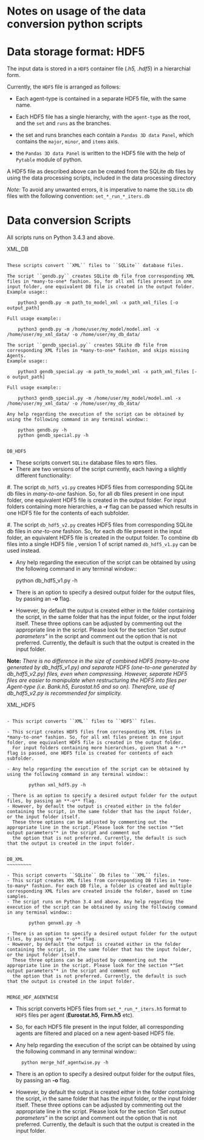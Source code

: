 Notes on usage of the data conversion python scripts
====

Data storage format: HDF5
====

The input data is stored in a ``HDF5`` container file (*.h5, .hdf5*) in a hierarchial form.

Currently, the ``HDF5`` file is arranged as follows:

- Each agent-type is contained in a separate HDF5 file, with the same name.

- Each HDF5 file has a single hierarchy, with the ``agent-type`` as the root, and the ``set`` and ``runs`` as the branches.

- the set and runs branches each contain a ``Pandas 3D data Panel``, which contains the ``major``, ``minor``, and ``items`` axis.

- the ``Pandas 3D data Panel`` is written to the HDF5 file with the help of ``Pytable`` module of python.


A HDF5 file as described above can be created from the SQLite db files by using the data processing scripts, included in the data processing directory

*Note:* To avoid any unwanted errors, it is imperative to name the ``SQLite`` db files with the following convention: ``set_*_run_*_iters.db``


Data conversion Scripts
====

All scripts runs on Python 3.4.3 and above.

XML_DB
~~~~~~~~~~

These scripts convert ``XML`` files to ``SQLite`` database files.

The script ``gendb.py`` creates SQLite db file from corresponding XML files in *many-to-one* fashion. So, for all xml files present in one input folder, one equivalent DB file is created in the output folder.
Example usage::

    python3 gendb.py -m path_to_model_xml -x path_xml_files [-o output_path]

Full usage example::

    python3 gendb.py -m /home/user/my_model/model.xml -x /home/user/my_xml_data/ -o /home/user/my_db_data/

The script ``gendb_special.py`` creates SQLite db file from corresponding XML files in *many-to-one* fashion, and skips missing Agents.
Example usage::

    python3 gendb_special.py -m path_to_model_xml -x path_xml_files [-o output_path]

Full usage example::

    python3 gendb_special.py -m /home/user/my_model/model.xml -x /home/user/my_xml_data/ -o /home/user/my_db_data/

Any help regarding the execution of the script can be obtained by using the following command in any terminal window::

    python gendb.py -h
    python gendb_special.py -h


DB_HDF5
~~~~~~~~~~

- These scripts convert ``SQLite`` database files to ``HDF5`` files.
- There are two versions of the script currently, each having a slightly different functionality:

#. The script ``db_hdf5_v1.py`` creates HDF5 files from corresponding SQLite db files in *many-to-one* fashion.
   So, for all db files present in one input folder, one equivalent HDF5 file is created in the output folder.
   For input folders containing more hierarchies, a **-r** flag can be passed which results in one HDF5 file for the contents of each subfolder.

#. The script ``db_hdf5_v2.py`` creates HDF5 files from corresponding SQLite db files in *one-to-one* fashion.
   So, for each db file present in the input folder, an equivalent HDF5 file is created in the output folder.
   To combine db files into a single HDF5 file , version 1 of script named ``db_hdf5_v1.py`` can be used instead.

- Any help regarding the execution of the script can be obtained by using the following command in any terminal window::

    python db_hdf5_v1.py -h

- There is an option to specify a desired output folder for the output files, by passing an **-o** flag.
- However, by default the output is created either in the folder containing the script, in the same folder that has the input folder, or the input folder itself.
  These three options can be adjusted by commenting out the appropriate line in the script. Please look for the section *"Set output parameters"* in the script and comment out
  the option that is not preferred. Currently, the default is such that the output is created in the input folder.

**Note:** *There is no difference in the size of combined HDF5 (many-to-one generated by db_hdf5_v1.py) and separate HDF5 (one-to-one generated by db_hdf5_v2.py) files, even when compressing.*
        *However, separate HDF5 files are easier to manipulate when restructuring the HDF5 into files per Agent-type (i.e. Bank.h5, Eurostat.h5 and so on).*
        *Therefore, use of db_hdf5_v2.py is recommended for simplicity.*


XML_HDF5
~~~~~~~~~~~

- This script converts ``XML`` files to ``HDF5`` files.

- This script creates HDF5 files from corresponding XML files in *many-to-one* fashion. So, for all xml files present in one input folder, one equivalent HDF5 file is created in the output folder.
  For input folders containing more hierarchies, given that a *-r* flag is passed, one HDF5 file is created for contents of each subfolder.

- Any help regarding the execution of the script can be obtained by using the following command in any terminal window::

        python xml_hdf5.py -h

- There is an option to specify a desired output folder for the output files, by passing an **-o** flag.
- However, by default the output is created either in the folder containing the script, in the same folder that has the input folder, or the input folder itself.
  These three options can be adjusted by commenting out the appropriate line in the script. Please look for the section *"Set output parameters"* in the script and comment out
  the option that is not preferred. Currently, the default is such that the output is created in the input folder.


DB_XML
~~~~~~~~~

- This script converts ``SQLite`` Db files to ``XML`` files.
- This script creates XML files from corresponding DB files in *one-to-many* fashion. For each DB file, a folder is created and multiple corresponding XML files are created inside the folder, based on time samples.
- The script runs on Python 3.4 and above. Any help regarding the execution of the script can be obtained by using the following command in any terminal window::

        python genxml.py -h

- There is an option to specify a desired output folder for the output files, by passing an **-o** flag.
- However, by default the output is created either in the folder containing the script, in the same folder that has the input folder, or the input folder itself.
  These three options can be adjusted by commenting out the appropriate line in the script. Please look for the section *"Set output parameters"* in the script and comment out
  the option that is not preferred. Currently, the default is such that the output is created in the input folder.


MERGE_HDF_AGENTWISE
~~~~~~~~~~~~~~~~~~~~~~

- This script converts HDF5 files from ``set_*_run_*_iters.h5`` format to ``HDF5`` files per agent (**Eurostat.h5**, **Firm.h5** etc).
- So, for each HDF5 file present in the input folder, all corresponding agents are filtered and placed on a new agent-based HDF5 file.
- Any help regarding the execution of the script can be obtained by using the following command in any terminal window::

        python merge_hdf_agentwise.py -h

- There is an option to specify a desired output folder for the output files, by passing an **-o** flag.
- However, by default the output is created either in the folder containing the script, in the same folder that has the input folder, or the input folder itself.
  These three options can be adjusted by commenting out the appropriate line in the script. Please look for the section *"Set output parameters"* in the script and comment out
  the option that is not preferred. Currently, the default is such that the output is created in the input folder.
